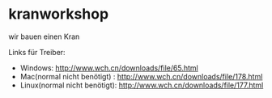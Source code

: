 # kranworkshop
wir bauen einen Kran


Links für Treiber:


* Windows: http://www.wch.cn/downloads/file/65.html
* Mac(normal nicht benötigt) : http://www.wch.cn/downloads/file/178.html
* Linux(normal nicht benötigt): http://www.wch.cn/downloads/file/177.html
